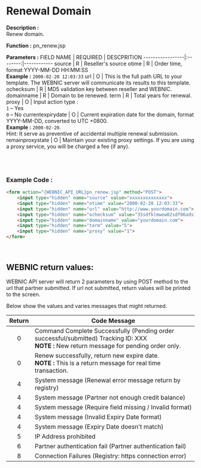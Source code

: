 #  Renewal Domain

**Description :** <br> 
Renew domain.

**Function :** pn_renew.jsp

**Parameters :** 
FIELD NAME | REQUIRED | DESCPRITION
-----------------|:--------:|------------
source | R | Reseller's source
otime | R | Order time, format YYYY-MM-DD HH:MM:SS <br> **Example :** `2000-02-20 12:03:33`
url | O | This is the full path URL to your template. The WEBNIC server will communicate its results to this template.
ochecksum | R | MD5 validation key between reseller and WEBNIC.
domainname | R | Domain to be renewed.
term | R | Total years for renewal.
proxy | O | Input action type : <br> `1` – Yes <br> `0` – No
currentexpirydate | O | Current expiration date for the domain, format YYYY-MM-DD, converted to UTC +0800. <br> **Example :** `2000-02-20`.<br> Hint: It serve as preventive of accidental multiple renewal submission.
remainproxystate | O | Maintain your existing proxy settings. If you are using a proxy service, you will be charged a fee (if any).

<br>
<br>

### Example Code :

```HTML
<form action="{WEBNIC_API_URL}pn_renew.jsp" method="POST"> 
    <input type="hidden" name="source" value="xxxxxxxxxxxxxx"> 
    <input type="hidden" name="otime" value="2000-02-20 12:03:33"> 
    <input type="hidden" name="url" value="http://www.yourdomain.com">
    <input type="hidden" name="ochecksum" value="35sdfklmwew02sdf06ads1asd3"> 
    <input type="hidden" name="domainname" value="yourdomain.com">
    <input type="hidden" name="term" value="5">
    <input type="hidden" name="proxy" value="1">
</form>
```

<br>

WEBNIC return values:
-----
WEBNIC API server will return 2 parameters by using POST method to the url that partner submitted. If url not submitted, return values will be printed to the screen.

Below show the values and varies messages that might returned.

Return | Code Message
:-----:|-------------
0 | Command Complete Successfully (Pending order successful/submitted) Tracking ID: XXX <br> **NOTE :** New return message for pending order only.
0 | Renew successfully, return new expire date. <br> **NOTE :** This is a return message for real time transaction.
4 | System message (Renewal error message return by registry)
4 | System message (Partner not enough credit balance)
4 | System message (Require field missing / Invalid format)
4 | System message (Invalid Expiry Date format)
4 | System message (Expiry Date doesn't match)
5 | IP Address prohibited
6 | Partner authentication fail (Partner authentication fail)
8 | Connection Failures (Registry: https connection error)
